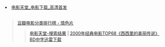<li><a href="https://www.dy2018.com/">电影天堂_电影下载_高清首发</a></li><br>
<blockquote>
<a href="https://movie.douban.com/typerank?type_name=%E6%83%85%E8%89%B2&type=6&interval_id=100:90&action=">豆瓣电影分类排行榜 - 情色片</a><br>
 <blockquote>
   <a href="https://www.dy2018.com/e/search/result/?searchid=624519">电影天堂-搜索结果</a> | <a href="https://www.dy2018.com/i/20070710/3799.html">2000年经典电影TOP68《西西里的美丽传说》BD中字迅雷下载</a><br>
  </blockquote>
</blockquote>
